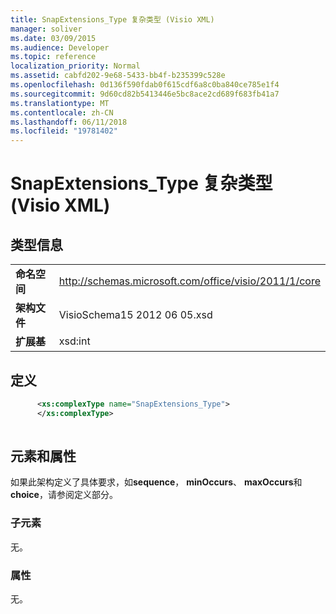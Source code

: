 ```yaml
---
title: SnapExtensions_Type 复杂类型 (Visio XML)
manager: soliver
ms.date: 03/09/2015
ms.audience: Developer
ms.topic: reference
localization_priority: Normal
ms.assetid: cabfd202-9e68-5433-bb4f-b235399c528e
ms.openlocfilehash: 0d136f590fdab0f615cdf6a8c0ba840ce785e1f4
ms.sourcegitcommit: 9d60cd82b5413446e5bc8ace2cd689f683fb41a7
ms.translationtype: MT
ms.contentlocale: zh-CN
ms.lasthandoff: 06/11/2018
ms.locfileid: "19781402"
---
```

# <a name="snapextensionstype-complextype-visio-xml"></a>SnapExtensions_Type 复杂类型 (Visio XML)

## <a name="type-information"></a>类型信息

|||
|:-----|:-----|
|**命名空间** <br/> |http://schemas.microsoft.com/office/visio/2011/1/core  <br/> |
|**架构文件** <br/> |VisioSchema15 2012 06 05.xsd  <br/> |
|**扩展基** <br/> |xsd:int  <br/> |
   
## <a name="definition"></a>定义

```XML
      <xs:complexType name="SnapExtensions_Type">
      </xs:complexType>
      
```

## <a name="elements-and-attributes"></a>元素和属性

如果此架构定义了具体要求，如**sequence**， **minOccurs**、 **maxOccurs**和**choice**，请参阅定义部分。 
  
### <a name="child-elements"></a>子元素

无。
  
### <a name="attributes"></a>属性

无。
  

